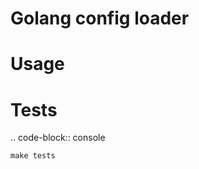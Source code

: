 Golang config loader
========================================================

Usage
====


Tests
====

.. code-block:: console
    
    make tests